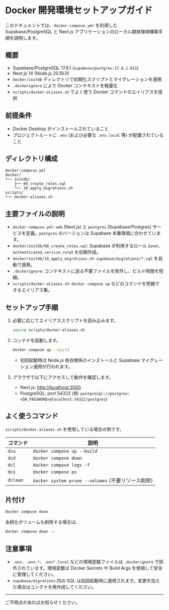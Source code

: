 # Docker 開発環境セットアップガイド

このドキュメントでは、`docker-compose.yml` を利用した Supabase/PostgreSQL と Next.js アプリケーションのローカル開発環境構築手順を説明します。

## 概要

- Supabase/PostgreSQL 17.6.1 (`supabase/postgres:17.6.1.011`)
- Next.js 14 (Node.js 20.19.0)
- `docker/initdb` ディレクトリで初期化スクリプトとマイグレーションを適用
- `.dockerignore` により Docker コンテキストを軽量化
- `scripts/docker-aliases.sh` でよく使う Docker コマンドのエイリアスを提供

## 前提条件

- Docker Desktop がインストールされていること
- プロジェクトルートに `.env` (および必要な `.env.local` 等) が配置されていること

## ディレクトリ構成

```text
docker-compose.yml
docker/
└── initdb/
    ├── 00_create_roles.sql
    └── 10_apply_migrations.sh
scripts/
└── docker-aliases.sh
```

## 主要ファイルの説明

- `docker-compose.yml`: `web` (Next.js) と `postgres` (Supabase/Postgres) サービスを定義。`postgres` のバージョンは Supabase 本番環境に合わせています。
- `docker/initdb/00_create_roles.sql`: Supabase が利用するロール (`anon`, `authenticated`, `service_role`) を初期作成。
- `docker/initdb/10_apply_migrations.sh`: `supabase/migrations/*.sql` を自動で適用。
- `.dockerignore`: コンテキストに送る不要ファイルを除外し、ビルド時間を短縮。
- `scripts/docker-aliases.sh`: `docker compose up` などのコマンドを短縮できるエイリアス集。

## セットアップ手順

1. 必要に応じてエイリアススクリプトを読み込みます。

   ```bash
   source scripts/docker-aliases.sh
   ```

2. コンテナを起動します。

   ```bash
   docker compose up --build
   ```

   - 初回起動時は Node.js 依存関係のインストールと Supabase マイグレーション適用が行われます。

3. ブラウザで以下にアクセスして動作を確認します。

   - Next.js: <http://localhost:3000>
   - PostgreSQL: port 54322 (例: `postgresql://postgres:<DB_PASSWORD>@localhost:54322/postgres`)

## よく使うコマンド

`scripts/docker-aliases.sh` を使用している場合の例です。

| コマンド | 説明                                               |
| -------- | -------------------------------------------------- |
| `dcu`    | `docker compose up --build`                        |
| `dcd`    | `docker compose down`                              |
| `dcl`    | `docker compose logs -f`                           |
| `dcs`    | `docker compose ps`                                |
| `dclean` | `docker system prune --volumes` (不要リソース削除) |

## 片付け

```bash
docker compose down
```

永続化ボリュームも削除する場合は、

```bash
docker compose down -v
```

## 注意事項

- `.env`、`.env.*`、`.env*.local` などの環境変数ファイルは `.dockerignore` で除外されています。環境変数は Docker Secrets や Build Args を使用して安全に管理してください。
- `supabase/migrations` 内の SQL は初回起動時に適用されます。変更を加えた場合はコンテナを再作成してください。

---

ご不明点があればお知らせください。
